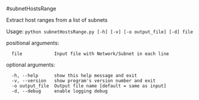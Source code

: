 #subnetHostsRange

Extract host ranges from a list of subnets

Usage: `python subnetHostsRange.py [-h] [-v] [-o output_file] [-d] file`

positional arguments:
```
  file            Input file with Network/Subnet in each line
```
optional arguments:
```
  -h, --help      show this help message and exit
  -v, --version   show program's version number and exit
  -o output_file  Output file name [default = same as input]
  -d, --debug     enable logging debug
 ```
